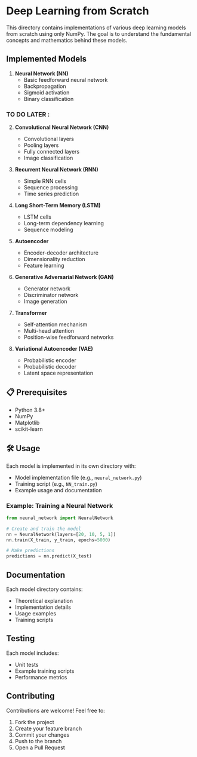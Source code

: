 # Deep Learning from Scratch

This directory contains implementations of various deep learning models from scratch using only NumPy. The goal is to understand the fundamental concepts and mathematics behind these models.

##  Implemented Models

1. **Neural Network (NN)**
   - Basic feedforward neural network
   - Backpropagation
   - Sigmoid activation
   - Binary classification
### TO DO LATER :
2. **Convolutional Neural Network (CNN)**
   - Convolutional layers
   - Pooling layers
   - Fully connected layers
   - Image classification

3. **Recurrent Neural Network (RNN)**
   - Simple RNN cells
   - Sequence processing
   - Time series prediction

4. **Long Short-Term Memory (LSTM)**
   - LSTM cells
   - Long-term dependency learning
   - Sequence modeling

5. **Autoencoder**
   - Encoder-decoder architecture
   - Dimensionality reduction
   - Feature learning

6. **Generative Adversarial Network (GAN)**
   - Generator network
   - Discriminator network
   - Image generation

7. **Transformer**
   - Self-attention mechanism
   - Multi-head attention
   - Position-wise feedforward networks

8. **Variational Autoencoder (VAE)**
   - Probabilistic encoder
   - Probabilistic decoder
   - Latent space representation

## 📋 Prerequisites

- Python 3.8+
- NumPy
- Matplotlib
- scikit-learn

## 🛠️ Usage

Each model is implemented in its own directory with:
- Model implementation file (e.g., `neural_network.py`)
- Training script (e.g., `NN_train.py`)
- Example usage and documentation

### Example: Training a Neural Network

```python
from neural_network import NeuralNetwork

# Create and train the model
nn = NeuralNetwork(layers=[20, 10, 5, 1])
nn.train(X_train, y_train, epochs=5000)

# Make predictions
predictions = nn.predict(X_test)
```

##  Documentation

Each model directory contains:
- Theoretical explanation
- Implementation details
- Usage examples
- Training scripts

##  Testing

Each model includes:
- Unit tests
- Example training scripts
- Performance metrics

##  Contributing

Contributions are welcome! Feel free to:
1. Fork the project
2. Create your feature branch
3. Commit your changes
4. Push to the branch
5. Open a Pull Request 
